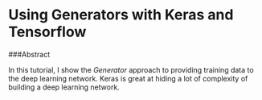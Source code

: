 # Using Generators with Keras and Tensorflow

###Abstract

In this tutorial, I show the *Generator* approach to providing training data to the deep learning network.
Keras is great at hiding a lot of complexity of building a deep learning network.
